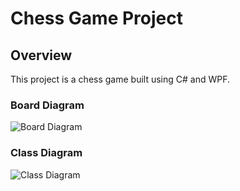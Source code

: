 # Chess Game Project

## Overview
This project is a chess game built using C# and WPF.

### Board Diagram
![Board Diagram](ChessGame/FrontEnd/Docs/ReadmeBoard.png)

### Class Diagram
![Class Diagram](ChessGame/FrontEnd/Docs/ReadmeClassDiagram.png)
